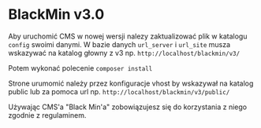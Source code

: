 # BlackMin v3.0

Aby uruchomić CMS w nowej wersji nalezy zaktualizować plik w katalogu `config` swoimi danymi. W bazie danych `url_server` i `url_site` musza wskazywać na katalog głowny z v3 np. `http://localhost/blackmin/v3/`

Potem wykonać polecenie `composer install`

Strone urumomić należy przez konfiguracje vhost by wskazywał na katalog public lub za pomoca url np. `http://localhost/blackmin/v3/public/`

Używając CMS'a "Black Min'a" zobowiązujesz się do korzystania z niego zgodnie z regulaminem.


